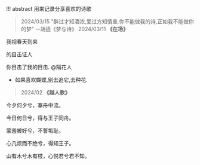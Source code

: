 !!! abstract
    用来记录分享喜欢的诗歌


> 2024/03/15
"醉过才知酒浓,爱过方知情重.你不能做我的诗,正如我不能做你的梦" --胡适《梦与诗》
> 2024/03/11
**《在场》**

我视春天到来

的目击证人

你目击了我的目击.
@隔花人
* 如果喜欢蝴蝶,别去追它,去种花.
> 2024/02
**《越人歌》**

今夕何夕兮，搴舟中流。

今日何日兮，得与王子同舟。

蒙羞被好兮，不誓垢耻。

心几烦而不绝兮，得知王子。

山有木兮木有枝，心悦君兮君不知。